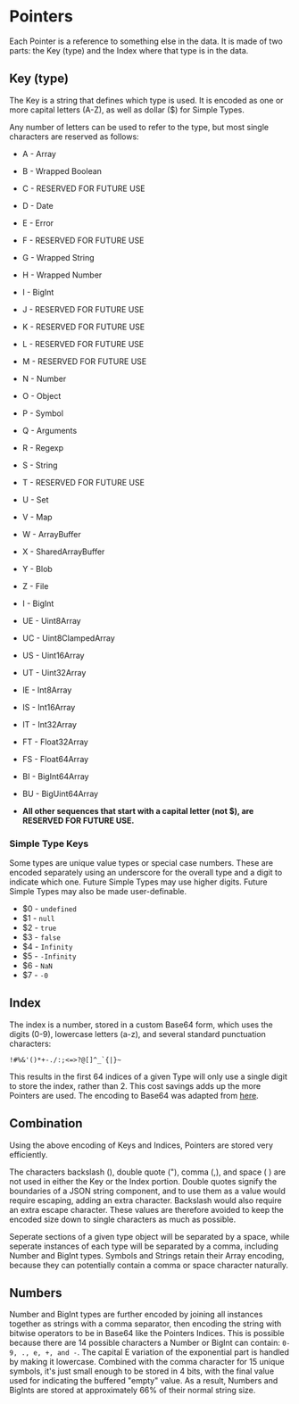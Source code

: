 # Pointers

Each Pointer is a reference to something else in the data. It is made of two parts: the Key (type) and the Index where that type is in the data.

## Key (type)

The Key is a string that defines which type is used. It is encoded as one or more capital letters (A-Z), as well as dollar ($) for Simple Types.

Any number of letters can be used to refer to the type, but most single characters are reserved as follows:

* A - Array
* B - Wrapped Boolean
* C - RESERVED FOR FUTURE USE
* D - Date
* E - Error
* F - RESERVED FOR FUTURE USE
* G - Wrapped String
* H - Wrapped Number
* I - BigInt
* J - RESERVED FOR FUTURE USE
* K - RESERVED FOR FUTURE USE
* L - RESERVED FOR FUTURE USE
* M - RESERVED FOR FUTURE USE
* N - Number
* O - Object
* P - Symbol
* Q - Arguments
* R - Regexp
* S - String
* T - RESERVED FOR FUTURE USE
* U - Set
* V - Map
* W - ArrayBuffer
* X - SharedArrayBuffer
* Y - Blob
* Z - File
* I - BigInt
* UE - Uint8Array
* UC - Uint8ClampedArray
* US - Uint16Array
* UT - Uint32Array
* IE - Int8Array
* IS - Int16Array
* IT - Int32Array
* FT - Float32Array
* FS - Float64Array
* BI - BigInt64Array
* BU - BigUint64Array

* **All other sequences that start with a capital letter (not $), are RESERVED FOR FUTURE USE.**


### Simple Type Keys

Some types are unique value types or special case numbers. These are encoded separately using an underscore for the overall type and a digit to indicate which one. Future Simple Types may use higher digits. Future Simple Types may also be made user-definable.

* $0 - `undefined`
* $1 - `null`
* $2 - `true`
* $3 - `false`
* $4 - `Infinity`
* $5 - `-Infinity`
* $6 - `NaN`
* $7 - `-0`



## Index

The index is a number, stored in a custom Base64 form, which uses the digits (0-9), lowercase letters (a-z), and several standard punctuation characters:

```
!#%&'()*+-./:;<=>?@[]^_`{|}~
```

This results in the first 64 indices of a given Type will only use a single digit to store the index, rather than 2. This cost savings adds up the more Pointers are used. The encoding to Base64 was adapted from [here](https://stackoverflow.com/a/47896183).



## Combination

Using the above encoding of Keys and Indices, Pointers are stored very efficiently.

The characters backslash (\), double quote ("), comma (,), and space ( ) are not used in either the Key or the Index portion. Double quotes signify the boundaries of a JSON string component, and to use them as a value would require escaping, adding an extra character. Backslash would also require an extra escape character. These values are therefore avoided to keep the encoded size down to single characters as much as possible.

Seperate sections of a given type object will be separated by a space, while seperate instances of each type will be separated by a comma, including Number and BigInt types. Symbols and Strings retain their Array encoding, because they can potentially contain a comma or space character naturally.



## Numbers

Number and BigInt types are further encoded by joining all instances together as strings with a comma separator, then encoding the string with bitwise operators to be in Base64 like the Pointers Indices. This is possible because there are 14 possible characters a Number or BigInt can contain: `0-9, ., e, +, and -`. The capital E variation of the exponential part is handled by making it lowercase. Combined with the comma character for 15 unique symbols, it's just small enough to be stored in 4 bits, with the final value used for indicating the buffered "empty" value. As a result, Numbers and BigInts are stored at approximately 66% of their normal string size.
